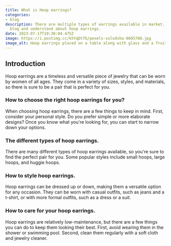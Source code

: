 ```yaml
---
title: What is Hoop earrings?
categories:
- blog
description: There are multiple types of earrings available in market. Read this
  blog and understand about hoop earrings.
date: 2023-07-17T19:38:04.475Z
image: https://i.postimg.cc/k5YqDtfG/pexels-solodsha-8605708.jpg
image_alt: Hoop earrings placed on a table along with glass and a fruit
---
```

## Introduction
Hoop earrings are a timeless and versatile piece of jewelry that can be worn by women of all ages. They come in a variety of sizes, styles, and materials, so there is sure to be a pair that is perfect for you.
### How to choose the right hoop earrings for you?
When choosing hoop earrings, there are a few things to keep in mind. First, consider your personal style. Do you prefer simple or more elaborate designs? Once you know what you're looking for, you can start to narrow down your options.
### The different types of hoop earrings.
There are many different types of hoop earrings available, so you're sure to find the perfect pair for you. Some popular styles include small hoops, large hoops, and huggie hoops.
### How to style hoop earrings.
Hoop earrings can be dressed up or down, making them a versatile option for any occasion. They can be worn with casual outfits, such as jeans and a t-shirt, or with more formal outfits, such as a dress or a suit.
### How to care for your hoop earrings.
Hoop earrings are relatively low-maintenance, but there are a few things you can do to keep them looking their best. First, avoid wearing them in the shower or swimming pool. Second, clean them regularly with a soft cloth and jewelry cleaner.